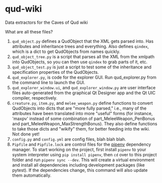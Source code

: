 # qud-wiki
Data extractors for the Caves of Qud wiki

What are all these files?

1. `qud_object.py` defines a QudObject that the XML gets parsed into. Has attributes and inheritance trees and everything. Also defines `qindex`, which is a dict to get QudObjects from names quickly.
2. `qud_object_tree.py` is a script that parses all the XML from the xmlpath into QudObjects, so you can then use `qindex` to grab parts of it, etc.
3. `qud_object_test.py` is just a script to test some of the inheritance and specification properties of the QudObjects.
4. `qud_explorer.py`, is code for the explorer GUI. Run qud_explorer.py from the command line to launch the GUI.
5. `qud_explorer_window.ui`, and `qud_explorer_window.py` are user interface files auto-generated from the graphical Qt Designer app and the Qt UIC compiler, respectively.
6. `creature.py`, `item.py`, and `melee_weapon.py` define functions to convert QudObjects into dicts that are "more fully parsed," i.e., many of the attributes have been translated into more "useful" forms (for instance, 'maxpv' instead of some combination of part_MeleeWeapon_PenBonus and part_MeleeWeapon_MaxStrengthBonus). They also define functions to take those dicts and "wikify" them, for better feeding into the wiki. Not done yet!
6. `config.py` and `config.yml` are config files, blah blah blah.
7. `Pipfile` and `Pipfile.lock` are control files for the [pipenv](https://docs.pipenv.org/en/latest/) dependency manager. To start working on the project, first install `pipenv` to your system interpreter using `pip install pipenv`, then `cd` over to this project folder and run `pipenv sync --dev`. This will create a virtual environment and install all dependencies including development packages (like pytest). If the dependencies change, this command will also update them automatically.